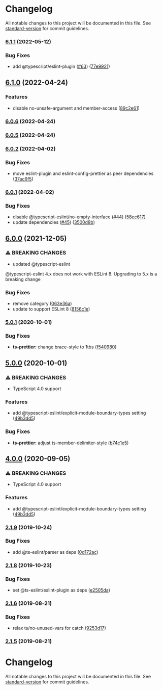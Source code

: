 # Changelog

All notable changes to this project will be documented in this file. See [standard-version](https://github.com/conventional-changelog/standard-version) for commit guidelines.

### [6.1.1](https://github.com/unional/eslint-plugin-harmony/compare/v6.1.0...v6.1.1) (2022-05-12)


### Bug Fixes

* add @typescript/eslint-plugin ([#63](https://github.com/unional/eslint-plugin-harmony/issues/63)) ([77e9921](https://github.com/unional/eslint-plugin-harmony/commit/77e99213a255db0eac07ca6daac819b7750a1bbc))

## [6.1.0](https://github.com/unional/eslint-plugin-harmony/compare/v6.0.6...v6.1.0) (2022-04-24)


### Features

* disable no-unsafe-argument and member-access ([89c2e61](https://github.com/unional/eslint-plugin-harmony/commit/89c2e61ea6126fd8a7a362fa938e404deb981490))

### [6.0.6](https://github.com/unional/eslint-plugin-harmony/compare/v6.0.5...v6.0.6) (2022-04-24)

### [6.0.5](https://github.com/unional/eslint-plugin-harmony/compare/v6.0.4...v6.0.5) (2022-04-24)

### [6.0.2](https://github.com/unional/eslint-plugin-harmony/compare/v6.0.1...v6.0.2) (2022-04-02)


### Bug Fixes

* move eslint-plugin and eslint-config-prettier as peer dependencies ([37ac6f5](https://github.com/unional/eslint-plugin-harmony/commit/37ac6f57b649ad287c3d7103b1d8d96586c28d22))

### [6.0.1](https://github.com/unional/eslint-plugin-harmony/compare/v6.0.0...v6.0.1) (2022-04-02)


### Bug Fixes

* disable @typescript-eslint/no-empty-interface ([#44](https://github.com/unional/eslint-plugin-harmony/issues/44)) ([58ec617](https://github.com/unional/eslint-plugin-harmony/commit/58ec617a172844e8c6c2ee88b9c2590d6652580a))
* update dependencies ([#45](https://github.com/unional/eslint-plugin-harmony/issues/45)) ([3500d8b](https://github.com/unional/eslint-plugin-harmony/commit/3500d8bc4cd9d7b5ed60e419185f43e7da2e2562))

## [6.0.0](https://github.com/unional/eslint-plugin-harmony/compare/v5.1.0...v6.0.0) (2021-12-05)


### ⚠ BREAKING CHANGES

* updated @typescript-eslint

@typescript-eslint 4.x does not work with ESLint 8.
Upgrading to 5.x is a breaking change

### Bug Fixes

* remove category ([063e36a](https://github.com/unional/eslint-plugin-harmony/commit/063e36acf4edc478b01ed27a1ca700a1e58e0b6a))
* update to support ESLint 8 ([8156c1e](https://github.com/unional/eslint-plugin-harmony/commit/8156c1ebb7f462bbf82f78389bab5af6449b6efe))

### [5.0.1](https://github.com/unional/eslint-plugin-harmony/compare/v5.0.0...v5.0.1) (2020-10-01)


### Bug Fixes

* **ts-prettier:** change brace-style to 1tbs ([f540980](https://github.com/unional/eslint-plugin-harmony/commit/f540980655f589d016eeb8e7915255f8231e74f7))

## [5.0.0](https://github.com/unional/eslint-plugin-harmony/compare/v3.0.1...v5.0.0) (2020-10-01)


### ⚠ BREAKING CHANGES

* TypeScript 4.0 support

### Features

* add @typescript-eslint/explicit-module-boundary-types setting ([49b3dd5](https://github.com/unional/eslint-plugin-harmony/commit/49b3dd5b4de216a22af8b0e261aeb303d3c27dc9))


### Bug Fixes

* **ts-prettier:** adjust ts-member-delimiter-style ([b74c1e5](https://github.com/unional/eslint-plugin-harmony/commit/b74c1e5f17ff0668e8892448483d9d8af7ab7745))

## [4.0.0](https://github.com/unional/eslint-plugin-harmony/compare/v3.0.1...v4.0.0) (2020-09-05)


### ⚠ BREAKING CHANGES

* TypeScript 4.0 support

### Features

* add @typescript-eslint/explicit-module-boundary-types setting ([49b3dd5](https://github.com/unional/eslint-plugin-harmony/commit/49b3dd5b4de216a22af8b0e261aeb303d3c27dc9))

### [2.1.9](https://github.com/unional/eslint-plugin-harmony/compare/v2.1.8...v2.1.9) (2019-10-24)


### Bug Fixes

* add @ts-eslint/parser as deps ([0d172ac](https://github.com/unional/eslint-plugin-harmony/commit/0d172ace769fd25709332f07fac485b11fbe46b5))

### [2.1.8](https://github.com/unional/eslint-plugin-harmony/compare/v2.1.7...v2.1.8) (2019-10-23)


### Bug Fixes

* set @ts-eslint/eslint-plugin as deps ([e2505da](https://github.com/unional/eslint-plugin-harmony/commit/e2505da6108c22c413bf4bfde3086ecefb479e59))

### [2.1.6](https://github.com/unional/eslint-plugin-harmony/compare/v2.1.5...v2.1.6) (2019-08-21)


### Bug Fixes

* relax ts/no-unused-vars for catch ([9253d17](https://github.com/unional/eslint-plugin-harmony/commit/9253d17))

### [2.1.5](https://github.com/unional/eslint-plugin-harmony/compare/v2.1.3...v2.1.5) (2019-08-21)

# Changelog

All notable changes to this project will be documented in this file. See [standard-version](https://github.com/conventional-changelog/standard-version) for commit guidelines.
